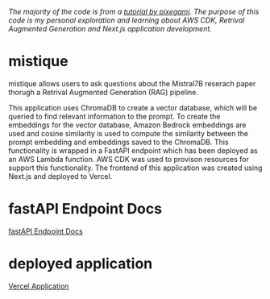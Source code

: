 _The majority of the code is from a [tutorial by pixegami](https://www.youtube.com/watch?v=ldFONBo2CR0&t=1694s). The purpose of this code is my personal exploration and learning about AWS CDK, Retrival Augmented Generation and Next.js application development._

# mistique

mistique allows users to ask questions about the Mistral7B reserach paper thorugh a Retrival Augmented Generation (RAG) pipeline.

This application uses ChromaDB to create a vector database, which will be queried to find relevant information to the prompt. To create the embeddings for the vector database, Amazon Bedrock embeddings are used and cosine similarity is used to compute the similarity between the prompt embedding and embeddings saved to the ChromaDB. This functionality is wrapped in a FastAPI endpoint which has been deployed as an AWS Lambda function. AWS CDK was used to provison resources for support this functionality. The frontend of this application was created using Next.js and deployed to Vercel.

# fastAPI Endpoint Docs

[fastAPI Endpoint Docs](https://oodh4zow7mwurrycf663bs7uwm0twcjp.lambda-url.us-east-1.on.aws/docs)

# deployed application

[Vercel Application](https://deploy-rag-to-aws-mu.vercel.app/)
